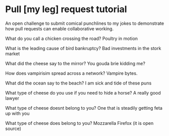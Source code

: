 # Pull [my leg] request tutorial
An open challenge to submit comical punchlines to my jokes to demonstrate how pull requests can enable collaborative working. 

What do you call a chicken crossing the road? Poultry in motion

What is the leading cause of bird bankruptcy? Bad investments in the stork market

What did the cheese say to the mirror? You gouda brie kidding me?

How does vampirisim spread across a network? Vampire bytes.

What did the ocean say to the beach? I am sick and tide of these puns

What type of cheese do you use if you need to hide a horse? A really good lawyer

What type of cheese doesnt belong to you? One that is steadily getting feta up with you

What type of cheese does belong to you? Mozzarella Firefox (it is open source)
